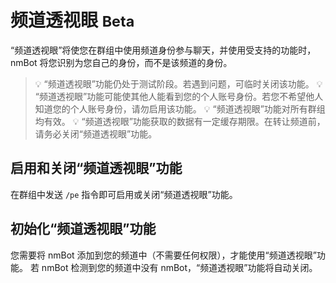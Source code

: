 # 频道透视眼 <small>Beta</small>

“频道透视眼”将使您在群组中使用频道身份参与聊天，并使用受支持的功能时，nmBot 将您识别为您自己的身份，而不是该频道的身份。

> 💡 “频道透视眼”功能仍处于测试阶段。若遇到问题，可临时关闭该功能。
> 💡 “频道透视眼”功能可能使其他人能看到您的个人账号身份。若您不希望他人知道您的个人账号身份，请勿启用该功能。
> 💡 “频道透视眼”功能对所有群组均有效。
> 💡 “频道透视眼”功能获取的数据有一定缓存期限。在转让频道前，请务必关闭“频道透视眼”功能。

## 启用和关闭“频道透视眼”功能
在群组中发送 `/pe` 指令即可启用或关闭“频道透视眼”功能。

## 初始化“频道透视眼”功能
您需要将 nmBot 添加到您的频道中（不需要任何权限），才能使用“频道透视眼”功能。
若 nmBot 检测到您的频道中没有 nmBot，“频道透视眼”功能将自动关闭。
